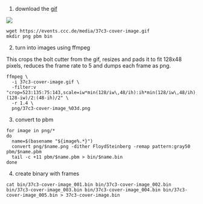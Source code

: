 1. download the [gif](https://events.ccc.de/media/37c3-cover-image.gif)

![](https://events.ccc.de/media/37c3-cover-image.gif)

```shell
wget https://events.ccc.de/media/37c3-cover-image.gif
mkdir png pbm bin
```

2. turn into images using ffmpeg

This crops the bolt cutter from the gif, resizes and pads it to fit 128x48 pixels, reduces the frame rate to 5 and dumps each frame as png.
```shell
ffmpeg \
  -i 37c3-cover-image.gif \
  -filter:v "crop=523:135:75:143,scale=iw*min(128/iw\,48/ih):ih*min(128/iw\,48/ih),pad=128:48:(128-iw)/2:(48-ih)/2" \
  -r 1.4 \
  png/37c3-cover-image_%03d.png
```

3. convert to pbm

```shell
for image in png/*
do
  name=$(basename "${image%.*}")
  convert png/$name.png -dither FloydSteinberg -remap pattern:gray50 pbm/$name.pbm
  tail -c +11 pbm/$name.pbm > bin/$name.bin
done
```

4. create binary with frames

```shell
cat bin/37c3-cover-image_001.bin bin/37c3-cover-image_002.bin bin/37c3-cover-image_003.bin bin/37c3-cover-image_004.bin bin/37c3-cover-image_005.bin > 37c3-cover-image.bin
```